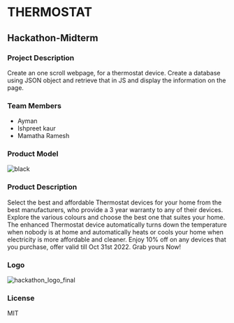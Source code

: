 # THERMOSTAT
## Hackathon-Midterm
### Project Description
Create an one scroll webpage, for a thermostat device. Create a database using JSON object and retrieve that in JS and display the information on the page.
### Team Members
* Ayman
* Ishpreet kaur
* Mamatha Ramesh

### Product Model
![black](https://user-images.githubusercontent.com/90973094/196938074-db9aee8e-8ffd-4c4f-8b9f-7fc0dea113c8.jpg)


### Product Description
Select the best and affordable Thermostat devices for your home from the best manufacturers, who provide a 3 year warranty to any of their devices. Explore the various colours and choose the best one that suites your home. The enhanced Thermostat device automatically turns down the temperature when nobody is at home and automatically heats or cools your home when electricity is more affordable and cleaner. Enjoy 10% off on any devices that you purchase, offer valid till Oct 31st 2022. Grab yours Now!

### Logo
![hackathon_logo_final](https://user-images.githubusercontent.com/90973094/196937584-6cfc7b21-3ec3-4b87-a19a-70cc1f1a443b.svg)

### License
MIT
